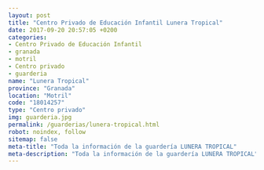 ```yaml
---
layout: post
title: "Centro Privado de Educación Infantil Lunera Tropical"
date: 2017-09-20 20:57:05 +0200
categories:
- Centro Privado de Educación Infantil
- granada
- motril
- Centro privado
- guarderia
name: "Lunera Tropical"
province: "Granada"
location: "Motril"
code: "18014257"
type: "Centro privado"
img: guarderia.jpg
permalink: /guarderias/lunera-tropical.html
robot: noindex, follow
sitemap: false
meta-title: "Toda la información de la guardería LUNERA TROPICAL"
meta-description: "Toda la información de la guardería LUNERA TROPICAL"
---
```

